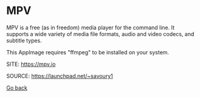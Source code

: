 # MPV

 MPV is a free (as in freedom) media player for the command line.
 It supports a wide variety of media file formats, audio and video
 codecs, and subtitle types.
 
 This AppImage requires "ffmpeg" to be installed on your system.
 
 SITE: https://mpv.io

 SOURCE: https://launchpad.net/~savoury1

 [Go back](https://portable-linux-apps.github.io/apps.html)
